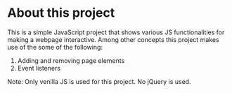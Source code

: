 # About this project

This is a simple JavaScript project that shows various JS functionalities for making a webpage interactive. Among other concepts this project makes use of the some of the following:
1. Adding and removing page elements
2. Event listeners

Note: Only venilla JS is used for this project. No jQuery is used.
